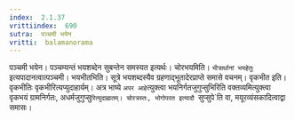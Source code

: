 ```yaml
---
index:  2.1.37
vrittiindex:  690
sutra:  पञ्चमी भयेन
vritti:  balamanorama 
---
```


पञ्चमी भयेन। पञ्चम्यन्तं भयशब्देन सुबन्तेन समस्यत इत्यर्थः। चोरभयमिति। `भीत्रार्थानां भयहेतुः` इत्यपादानत्वात्पञ्चमी। भयभीतभिति। सूत्रे भयशब्दस्यैव ग्रहणाद्भूतादेरप्राप्ते समासे वचनम्। वृकभीत इति। वृकभीतिः वृकभीरित्यप्युदाहार्यम्। अत्र भाष्ये `अपर आहे`त्युक्त्वा भयनिर्गतजुगुप्सुभिरिति वक्तव्यमित्युक्त्वा वृकभयं ग्रामनिर्गतः, अधर्मजुगुप्सु`रित्युदाह्मतम्। चोरत्रस्तः, भोगोपरत इत्यादौ `सुप्सुपे`ति वा, मयूरव्यंसकादित्वाद्वा समासः। 

